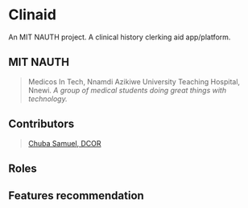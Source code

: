 # Clinaid
An MIT NAUTH project. A clinical history clerking aid app/platform.

## MIT NAUTH
> Medicos In Tech, Nnamdi Azikiwe University Teaching Hospital, Nnewi.
> *A group of medical students doing great things with technology.*


## Contributors
> [Chuba Samuel, DCOR](https://linktr.ee/chubasamuel)



## Roles

## Features recommendation
